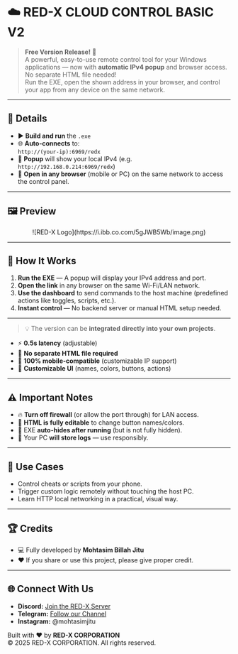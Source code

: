 # ☁️ RED-X CLOUD CONTROL BASIC V2


> **Free Version Release!** 🎯  
> A powerful, easy-to-use remote control tool for your Windows applications — now with **automatic IPv4 popup** and browser access. No separate HTML file needed!  
> Run the EXE, open the shown address in your browser, and control your app from any device on the same network.

---

## 📌 Details

- ▶ **Build and run** the `.exe`
- 🌐 **Auto-connects** to:  
  `http://(your-ip):6969/redx`
- 💬 **Popup** will show your local IPv4 (e.g. `http://192.168.0.214:6969/redx`)
- 📱 **Open in any browser** (mobile or PC) on the same network to access the control panel.

---

## 🖼️ Preview

<p align="center">
  ![RED-X Logo](https://i.ibb.co.com/5gJWB5Wb/image.png)
</p>

---

## 🚀 How It Works

1. **Run the EXE** — A popup will display your IPv4 address and port.
2. **Open the link** in any browser on the same Wi-Fi/LAN network.
3. **Use the dashboard** to send commands to the host machine (predefined actions like toggles, scripts, etc.).
4. **Instant control** — No backend server or manual HTML setup needed.

---


> 💡 The version can be **integrated directly into your own projects**.

- ⚡ **0.5s latency** (adjustable)
- 🚫 **No separate HTML file required**
- 📱 **100% mobile-compatible** (customizable IP support)
- 🔄 **Customizable UI** (names, colors, buttons, actions)

---

## ⚠ Important Notes

- 🔥 **Turn off firewall** (or allow the port through) for LAN access.
- 🎨 **HTML is fully editable** to change button names/colors.
- 👀 EXE **auto-hides after running** (but is not fully hidden).
- 📂 Your PC **will store logs** — use responsibly.

---

## 🎯 Use Cases

- Control cheats or scripts from your phone.
- Trigger custom logic remotely without touching the host PC.
- Learn HTTP local networking in a practical, visual way.

---

## 🏆 Credits

- 💻 Fully developed by **Mohtasim Billah Jitu**
- ❤️ If you share or use this project, please give proper credit.

---

## 🌐 Connect With Us

- **Discord:** [Join the RED-X Server](https://discord.gg/f7KPc9JyeY)  
- **Telegram:** [Follow our Channel](https://t.me/+OglBPVcrngY1OGQ9)  
- **Instagram:** @mohtasimjitu  

Built with ❤️ by **RED-X CORPORATION**  
© 2025 RED-X CORPORATION. All rights reserved.
